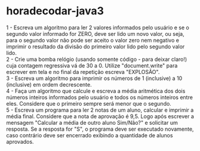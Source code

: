 # horadecodar-java3
1 - Escreva um algoritmo para ler 2 valores informados pelo usuário e se o segundo valor informado for ZERO, deve ser lido um novo valor, ou seja, para o segundo valor não pode ser aceito o valor zero nem negativo e imprimir o resultado da divisão do primeiro valor lido pelo segundo valor lido.<br>
2 - Crie uma bomba relógio (usando somente código - para deixar claro!) cuja contagem regressiva vá de 30 a 0. Utilize "document.write" para escrever em tela e no final da repetição escreva "EXPLOSÃO".<br>
3 - Escreva um algoritmo para imprimir os números de 1 (inclusive) a 10 (inclusive) em ordem decrescente.<br>
4 - Faça um algoritmo que calcule e escreva a média aritmética dos dois números inteiros informados pelo usuário e todos os números inteiros entre eles. Considere que o primeiro sempre será menor que o segundo.<br>
5 - Escreva um programa para ler 2 notas de um aluno, calcular e imprimir a média final. Considere que a nota de aprovação é 9,5. Logo após escrever a mensagem "Calcular a média de outro aluno Sim/Não?" e solicitar um resposta. Se a resposta for "S", o programa deve ser executado novamente, caso contrário deve ser encerrado exibindo a quantidade de alunos aprovados.<br>
